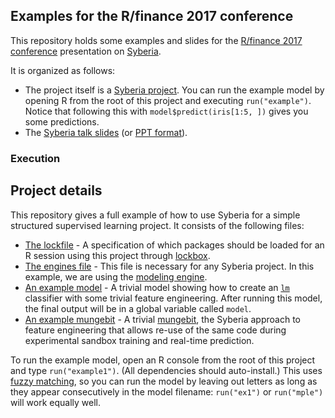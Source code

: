 ## Examples for the R/finance 2017 conference

This repository holds some examples and slides for the [R/finance 2017
conference](http://www.rinfinance.com/) presentation on 
[Syberia](https://github.com/syberia/syberia).

It is organized as follows:

* The project itself is a [Syberia project](https://syberia.io). You can run
  the example model by opening R from the root of this project and 
  executing `run("example")`. Notice that following this with
  `model$predict(iris[1:5, ])` gives you some predictions.
* The [Syberia talk slides](syberia_slides.pdf) (or [PPT format](https://github.com/robertzk/rfinance17/blob/master/syberia_slides.pptx)).


### Execution


## Project details

This repository gives a full example of how to use Syberia
for a simple structured supervised learning project.
It consists of the following files: 

  * [The lockfile](lockfile.yml) - A specification of which packages
    should be loaded for an R session using this project through
    [lockbox](https://github.com/robertzk/lockbox).
  * [The engines file](config/engines.R) - This file is necessary
    for any Syberia project. In this example, we are using the
    [modeling engine](https://github.com/syberia/modeling.sy).
  * [An example model](models/dev/example1.R) - A trivial model
    showing how to create an [`lm`](https://stat.ethz.ch/R-manual/R-devel/library/stats/html/lm.html)
    classifier with some trivial feature engineering. After running
    this model, the final output will be in a global variable
    called `model`.
  * [An example mungebit](lib/mungebits/sanitize_gender.R) - A trivial
    [mungebit](https://github.com/syberia;/mungebits2), the Syberia
    approach to feature engineering that allows re-use of the same
    code during experimental sandbox training and real-time prediction.
  
To run the example model, open an R console from the root of this project
and type `run("example1")`. (All dependencies should auto-install.) This uses
[fuzzy matching](https://github.com/kien/ctrlp.vim), so you can
run the model by leaving out letters as long as they appear
consecutively in the model filename: `run("ex1")` or `run("mple")` will
work equally well.

